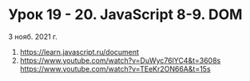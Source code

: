 # Урок 19 - 20. JavaScript 8-9. DOM
3 нояб. 2021 г. 
1. https://learn.javascript.ru/document 
2. https://www.youtube.com/watch?v=DuWyc76lYC4&t=3608s 
https://www.youtube.com/watch?v=TEeKr2ON66A&t=15s
